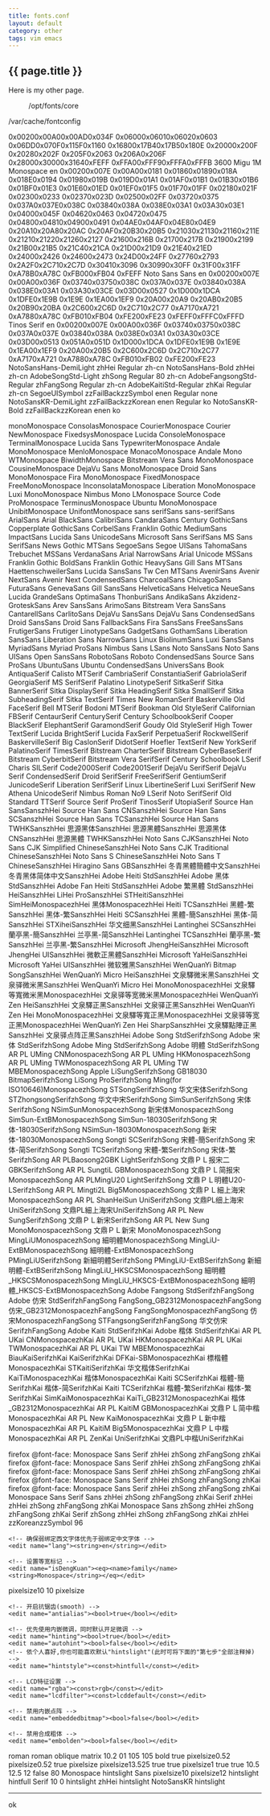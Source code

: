 ```yaml
---
title: fonts.conf
layout: default
category: other
tags: vim emacs
---
```


<h2>{{ page.title }}</h2>

Here is my other page.

<?xml version="1.0" encoding="UTF-8" ?>
<!DOCTYPE fontconfig SYSTEM "fonts.dtd">
<fontconfig>

<!-- ========================== 第一部分 目录设置 =================================== -->

<!-- 字体目录 -->
<dir>/opt/fonts/core</dir>
<!-- <dir>/opt/fonts/ext</dir> -->

<!-- 缓存目录 -->
<cachedir>/var/cache/fontconfig</cachedir>

<!-- 额外的配置目录 -->
<!-- <include>/etc/fonts/conf.d</include> -->

<!-- ========================== 第二部分 杂项设置 =================================== -->

<config>
	<blank><!-- 空白字符 -->
		<int>0x0020</int><int>0x00A0</int><int>0x00AD</int><int>0x034F</int>
		<int>0x0600</int><int>0x0601</int><int>0x0602</int><int>0x0603</int>
		<int>0x06DD</int><int>0x070F</int><int>0x115F</int><int>0x1160</int>
		<int>0x1680</int><int>0x17B4</int><int>0x17B5</int><int>0x180E</int>
		<range><int>0x2000</int><int>0x200F</int></range>
		<range><int>0x2028</int><int>0x202F</int></range>
		<range><int>0x205F</int><int>0x2063</int></range>
		<range><int>0x206A</int><int>0x206F</int></range>
		<int>0x2800</int><int>0x3000</int><int>0x3164</int><int>0xFEFF</int>
		<int>0xFFA0</int><int>0xFFF9</int><int>0xFFFA</int><int>0xFFFB</int>
	</blank>
	<!-- 每小时扫描一次配置文件与字体的变化 -->
	<rescan><int>3600</int></rescan>
</config>

<!-- ========================== 第三部分 扫描阶段 =================================== -->

<!-- 规范化已安装核心字体的属性(西文字族名改为类名，中文字族名改为"zhXXX") -->
<match target="scan">
	<test name="family"><string>Migu 1M</string></test>
	<edit name="family"><string>Monospace</string></edit>
	<edit name="lang"><langset><string>en</string></langset></edit>
	<edit name="charset">
		<charset>
			<!-- 基本拉丁(ASCII) -->
			<range><int>0x0020</int><int>0x007E</int></range>
			<!-- 拉丁-1增补 + 拉丁扩展A/B -->
			<range><int>0x00A0</int><int>0x0181</int></range>
			<int>0x0186</int><int>0x0189</int><int>0x018A</int>
			<range><int>0x018E</int><int>0x0194</int></range>
			<range><int>0x0198</int><int>0x019B</int></range>
			<range><int>0x019D</int><int>0x01A1</int></range>
			<range><int>0x01AF</int><int>0x01B1</int></range>
			<range><int>0x01B3</int><int>0x01B6</int></range>
			<range><int>0x01BF</int><int>0x01E3</int></range>
			<range><int>0x01E6</int><int>0x01ED</int></range>
			<range><int>0x01EF</int><int>0x01F5</int></range>
			<range><int>0x01F7</int><int>0x01FF</int></range>
			<range><int>0x0218</int><int>0x021F</int></range>
			<range><int>0x0230</int><int>0x0233</int></range>
			<int>0x0237</int><int>0x023D</int>
			<!-- 国际音标 + 空格调整字母 -->
			<range><int>0x0250</int><int>0x02FF</int></range>
			<!-- 希腊语 -->
			<range><int>0x0372</int><int>0x0375</int></range>
			<int>0x037A</int><int>0x037E</int><int>0x038C</int>
			<range><int>0x0384</int><int>0x038A</int></range>
			<range><int>0x038E</int><int>0x03A1</int></range>
			<range><int>0x03A3</int><int>0x03E1</int></range>
			<!-- 西里尔语 -->
			<range><int>0x0400</int><int>0x045F</int></range>
			<int>0x0462</int><int>0x0463</int>
			<range><int>0x0472</int><int>0x0475</int></range>
			<int>0x0480</int><int>0x0481</int><int>0x0490</int><int>0x0491</int>
			<int>0x04AE</int><int>0x04AF</int><int>0x04E8</int><int>0x04E9</int>
			<!-- 货币符号 -->
			<int>0x20A1</int><range><int>0x20A8</int><int>0x20AC</int></range>
			<range><int>0x20AF</int><int>0x20B3</int></range><int>0x20B5</int>
			<!-- 字母符号 -->
			<int>0x2103</int><int>0x2113</int><int>0x2116</int><int>0x211E</int>
			<int>0x2121</int><int>0x2122</int><int>0x2126</int><int>0x2127</int>
			<!-- 数字形式(罗马) -->
			<range><int>0x2160</int><int>0x216B</int></range>
			<range><int>0x2170</int><int>0x217B</int></range>
			<!-- 箭头 -->
			<range><int>0x2190</int><int>0x2199</int></range>
			<range><int>0x21B0</int><int>0x21B5</int></range>
			<range><int>0x21C4</int><int>0x21CA</int></range>
			<range><int>0x21D0</int><int>0x21D9</int></range>
			<range><int>0x21E4</int><int>0x21ED</int></range>
			<!-- 控制图片 -->
			<range><int>0x2400</int><int>0x2426</int></range>
			<!-- 带圈的字母与数字 -->
			<range><int>0x2460</int><int>0x2473</int></range>
			<range><int>0x24D0</int><int>0x24FF</int></range>
			<range><int>0x2776</int><int>0x2793</int></range>
			<!-- 数学乘号 + 拉丁扩展C -->
			<int>0x2A2F</int><int>0x2C71</int><int>0x2C7D</int>
			<!-- 平假名 + 片假名 + 片假名语音扩展 -->
			<range><int>0x3041</int><int>0x3096</int></range>
			<range><int>0x3099</int><int>0x30FF</int></range>
			<range><int>0x31F0</int><int>0x31FF</int></range>
			<!-- 拉丁扩展D -->
			<int>0xA78B</int><int>0xA78C</int>
			<!-- 拉丁组合字 -->
			<range><int>0xFB00</int><int>0xFB04</int></range>
			<!-- 字节顺序标记 -->
			<int>0xFEFF</int>
		</charset>
	</edit>
</match>
<match target="scan">
	<test name="family"><string>Noto Sans</string></test>
	<edit name="family"><string>Sans</string></edit>
	<edit name="lang"><langset><string>en</string></langset></edit>
	<edit name="charset">
		<charset>
			<!-- 基本拉丁(ASCII) -->
			<range><int>0x0020</int><int>0x007E</int></range>
			<!-- 拉丁-1/A/B + 国际音标 + 空格调整字母 + 组合变音标记 -->
			<range><int>0x00A0</int><int>0x036F</int></range>
			<!-- 希腊语 + 西里尔语 -->
			<int>0x0374</int><int>0x0375</int><int>0x038C</int>
			<range><int>0x037A</int><int>0x037E</int></range>
			<range><int>0x0384</int><int>0x038A</int></range>
			<range><int>0x038E</int><int>0x03A1</int></range>
			<range><int>0x03A3</int><int>0x03CE</int></range>
			<range><int>0x03D0</int><int>0x0527</int></range>
			<!-- 音标扩展增补 + 组合变音标记补充 + 拉丁扩展附加 -->
			<range><int>0x1D00</int><int>0x1DCA</int></range>
			<range><int>0x1DFE</int><int>0x1E9B</int></range>
			<int>0x1E9E</int>
			<range><int>0x1EA0</int><int>0x1EF9</int></range>
			<!-- 货币符号 -->
			<range><int>0x20A0</int><int>0x20A9</int></range>
			<range><int>0x20AB</int><int>0x20B5</int></range>
			<int>0x20B9</int><int>0x20BA</int>
			<!-- 拉丁扩展C -->
			<range><int>0x2C60</int><int>0x2C6D</int></range>
			<range><int>0x2C71</int><int>0x2C77</int></range>
			<!-- 修饰语调字母 + 拉丁扩展D -->
			<range><int>0xA717</int><int>0xA721</int></range>
			<range><int>0xA788</int><int>0xA78C</int></range>
			<!-- 拉丁组合字 -->
			<range><int>0xFB01</int><int>0xFB04</int></range>
			<!-- 组合半角标记 -->
			<range><int>0xFE20</int><int>0xFE23</int></range>
			<!-- 字节顺序标记 + 特殊标记 -->
			<int>0xFEFF</int><int>0xFFFC</int><int>0xFFFD</int>
		</charset>
	</edit>
</match>
<match target="scan">
	<test name="family"><string>Tinos</string></test>
	<edit name="family"><string>Serif</string></edit>
	<edit name="lang"><langset><string>en</string></langset></edit>
	<edit name="charset">
		<charset>
			<!-- 基本拉丁(ASCII) -->
			<range><int>0x0020</int><int>0x007E</int></range>
			<!-- 拉丁-1/A/B + 国际音标 + 空格调整字母 + 组合变音标记 -->
			<range><int>0x00A0</int><int>0x036F</int></range>
			<!-- 希腊语 + 西里尔语 -->
			<int>0x0374</int><int>0x0375</int><int>0x038C</int>
			<range><int>0x037A</int><int>0x037E</int></range>
			<range><int>0x0384</int><int>0x038A</int></range>
			<range><int>0x038E</int><int>0x03A1</int></range>
			<range><int>0x03A3</int><int>0x03CE</int></range>
			<range><int>0x03D0</int><int>0x0513</int></range>
			<range><int>0x051A</int><int>0x051D</int></range>
			<!-- 音标扩展增补 + 组合变音标记补充 + 拉丁扩展附加 -->
			<range><int>0x1D00</int><int>0x1DCA</int></range>
			<range><int>0x1DFE</int><int>0x1E9B</int></range>
			<int>0x1E9E</int>
			<range><int>0x1EA0</int><int>0x1EF9</int></range>
			<!-- 货币符号 -->
			<range><int>0x20A0</int><int>0x20B5</int></range>
			<!-- 拉丁扩展C -->
			<range><int>0x2C60</int><int>0x2C6D</int></range>
			<range><int>0x2C71</int><int>0x2C77</int></range>
			<!-- 修饰语调字母 + 拉丁扩展D -->
			<range><int>0xA717</int><int>0xA721</int></range>
			<range><int>0xA788</int><int>0xA78C</int></range>
			<!-- 拉丁组合字 -->
			<int>0xFB01</int><int>0xFB02</int>
			<!-- 组合半角标记 -->
			<range><int>0xFE20</int><int>0xFE23</int></range>
		</charset>
	</edit>
</match>
<match target="scan">
	<test name="postscriptname"><string>NotoSansHans-DemiLight</string></test>
	<edit name="family"><string>zhHei</string></edit>
	<edit name="style"><string>Regular</string></edit>
	<edit name="lang"><langset><string>zh-cn</string></langset></edit>
</match>
<match target="scan">
	<test name="postscriptname"><string>NotoSansHans-Bold</string></test>
	<edit name="family"><string>zhHei</string></edit>
	<edit name="lang"><langset><string>zh-cn</string></langset></edit>
</match>
<match target="scan">
	<test name="postscriptname"><string>AdobeSongStd-Light</string></test>
	<edit name="family"><string>zhSong</string></edit>
	<edit name="style"><string>Regular</string></edit>
	<edit name="weight"><int>80</int></edit>
	<edit name="lang"><langset><string>zh-cn</string></langset></edit>
</match>
<match target="scan">
	<test name="postscriptname"><string>AdobeFangsongStd-Regular</string></test>
	<edit name="family"><string>zhFangSong</string></edit>
	<edit name="style"><string>Regular</string></edit>
	<edit name="lang"><langset><string>zh-cn</string></langset></edit>
</match>
<match target="scan">
	<test name="postscriptname"><string>AdobeKaitiStd-Regular</string></test>
	<edit name="family"><string>zhKai</string></edit>
	<edit name="style"><string>Regular</string></edit>
	<edit name="lang"><langset><string>zh-cn</string></langset></edit>
</match>
<match target="scan">
	<test name="postscriptname"><string>SegoeUISymbol</string></test>
	<edit name="family"><string>zzFailBack</string><string>zzSymbol</string></edit>
	<edit name="familylang"><string>en</string><string>en</string></edit>
	<edit name="style"><string>Regular</string></edit>
	<edit name="lang"><langset><string>none</string></langset></edit>
</match>
<match target="scan">
	<test name="postscriptname"><string>NotoSansKR-DemiLight</string></test>
	<edit name="family"><string>zzFailBack</string><string>zzKorean</string></edit>
	<edit name="familylang"><string>en</string><string>en</string></edit>
	<edit name="style"><string>Regular</string></edit>
	<edit name="lang"><langset><string>ko</string></langset></edit>
</match>
<match target="scan">
	<test name="postscriptname"><string>NotoSansKR-Bold</string></test>
	<edit name="family"><string>zzFailBack</string><string>zzKorean</string></edit>
	<edit name="familylang"><string>en</string><string>en</string></edit>
	<edit name="lang"><langset><string>ko</string></langset></edit>
</match>

<!-- ========================== 第四部分 匹配阶段 =================================== -->

<!-- 第一步，替换所有未安装的常见字体：西文替换为对应的字体类，中文替换为"西文字体类+zhXXX"，保持原有绑定不变 -->
<alias binding="same"><family>mono</family><prefer><family>Monospace</family></prefer></alias>
<alias binding="same"><family>Consolas</family><prefer><family>Monospace</family></prefer></alias>
<alias binding="same"><family>Courier</family><prefer><family>Monospace</family></prefer></alias>
<alias binding="same"><family>Courier New</family><prefer><family>Monospace</family></prefer></alias>
<alias binding="same"><family>Fixedsys</family><prefer><family>Monospace</family></prefer></alias>
<alias binding="same"><family>Lucida Console</family><prefer><family>Monospace</family></prefer></alias>
<alias binding="same"><family>Terminal</family><prefer><family>Monospace</family></prefer></alias>
<alias binding="same"><family>Lucida Sans Typewriter</family><prefer><family>Monospace</family></prefer></alias>
<alias binding="same"><family>Andale Mono</family><prefer><family>Monospace</family></prefer></alias>
<alias binding="same"><family>Menlo</family><prefer><family>Monospace</family></prefer></alias>
<alias binding="same"><family>Monaco</family><prefer><family>Monospace</family></prefer></alias>
<alias binding="same"><family>Andale Mono WT</family><prefer><family>Monospace</family></prefer></alias>
<alias binding="same"><family>Biwidth</family><prefer><family>Monospace</family></prefer></alias>
<alias binding="same"><family>Bitstream Vera Sans Mono</family><prefer><family>Monospace</family></prefer></alias>
<alias binding="same"><family>Cousine</family><prefer><family>Monospace</family></prefer></alias>
<alias binding="same"><family>DejaVu Sans Mono</family><prefer><family>Monospace</family></prefer></alias>
<alias binding="same"><family>Droid Sans Mono</family><prefer><family>Monospace</family></prefer></alias>
<alias binding="same"><family>Fira Mono</family><prefer><family>Monospace</family></prefer></alias>
<alias binding="same"><family>Fixed</family><prefer><family>Monospace</family></prefer></alias>
<alias binding="same"><family>FreeMono</family><prefer><family>Monospace</family></prefer></alias>
<alias binding="same"><family>Inconsolata</family><prefer><family>Monospace</family></prefer></alias>
<alias binding="same"><family>Liberation Mono</family><prefer><family>Monospace</family></prefer></alias>
<alias binding="same"><family>Luxi Mono</family><prefer><family>Monospace</family></prefer></alias>
<alias binding="same"><family>Nimbus Mono L</family><prefer><family>Monospace</family></prefer></alias>
<alias binding="same"><family>Source Code Pro</family><prefer><family>Monospace</family></prefer></alias>
<alias binding="same"><family>Terminus</family><prefer><family>Monospace</family></prefer></alias>
<alias binding="same"><family>Ubuntu Mono</family><prefer><family>Monospace</family></prefer></alias>
<alias binding="same"><family>Unibit</family><prefer><family>Monospace</family></prefer></alias>
<alias binding="same"><family>Unifont</family><prefer><family>Monospace</family></prefer></alias>
<alias binding="same"><family>sans serif</family><prefer><family>Sans</family></prefer></alias>
<alias binding="same"><family>sans-serif</family><prefer><family>Sans</family></prefer></alias>
<alias binding="same"><family>Arial</family><prefer><family>Sans</family></prefer></alias>
<alias binding="same"><family>Arial Black</family><prefer><family>Sans</family></prefer></alias>
<alias binding="same"><family>Calibri</family><prefer><family>Sans</family></prefer></alias>
<alias binding="same"><family>Candara</family><prefer><family>Sans</family></prefer></alias>
<alias binding="same"><family>Century Gothic</family><prefer><family>Sans</family></prefer></alias>
<alias binding="same"><family>Copperplate Gothic</family><prefer><family>Sans</family></prefer></alias>
<alias binding="same"><family>Corbel</family><prefer><family>Sans</family></prefer></alias>
<alias binding="same"><family>Franklin Gothic Medium</family><prefer><family>Sans</family></prefer></alias>
<alias binding="same"><family>Impact</family><prefer><family>Sans</family></prefer></alias>
<alias binding="same"><family>Lucida Sans Unicode</family><prefer><family>Sans</family></prefer></alias>
<alias binding="same"><family>Microsoft Sans Serif</family><prefer><family>Sans</family></prefer></alias>
<alias binding="same"><family>MS Sans Serif</family><prefer><family>Sans</family></prefer></alias>
<alias binding="same"><family>News Gothic MT</family><prefer><family>Sans</family></prefer></alias>
<alias binding="same"><family>Segoe</family><prefer><family>Sans</family></prefer></alias>
<alias binding="same"><family>Segoe UI</family><prefer><family>Sans</family></prefer></alias>
<alias binding="same"><family>Tahoma</family><prefer><family>Sans</family></prefer></alias>
<alias binding="same"><family>Trebuchet MS</family><prefer><family>Sans</family></prefer></alias>
<alias binding="same"><family>Verdana</family><prefer><family>Sans</family></prefer></alias>
<alias binding="same"><family>Arial Narrow</family><prefer><family>Sans</family></prefer></alias>
<alias binding="same"><family>Arial Unicode MS</family><prefer><family>Sans</family></prefer></alias>
<alias binding="same"><family>Franklin Gothic Bold</family><prefer><family>Sans</family></prefer></alias>
<alias binding="same"><family>Franklin Gothic Heavy</family><prefer><family>Sans</family></prefer></alias>
<alias binding="same"><family>Gill Sans MT</family><prefer><family>Sans</family></prefer></alias>
<alias binding="same"><family>Haettenschweiler</family><prefer><family>Sans</family></prefer></alias>
<alias binding="same"><family>Lucida Sans</family><prefer><family>Sans</family></prefer></alias>
<alias binding="same"><family>Tw Cen MT</family><prefer><family>Sans</family></prefer></alias>
<alias binding="same"><family>Avenir</family><prefer><family>Sans</family></prefer></alias>
<alias binding="same"><family>Avenir Next</family><prefer><family>Sans</family></prefer></alias>
<alias binding="same"><family>Avenir Next Condensed</family><prefer><family>Sans</family></prefer></alias>
<alias binding="same"><family>Charcoal</family><prefer><family>Sans</family></prefer></alias>
<alias binding="same"><family>Chicago</family><prefer><family>Sans</family></prefer></alias>
<alias binding="same"><family>Futura</family><prefer><family>Sans</family></prefer></alias>
<alias binding="same"><family>Geneva</family><prefer><family>Sans</family></prefer></alias>
<alias binding="same"><family>Gill Sans</family><prefer><family>Sans</family></prefer></alias>
<alias binding="same"><family>Helvetica</family><prefer><family>Sans</family></prefer></alias>
<alias binding="same"><family>Helvetica Neue</family><prefer><family>Sans</family></prefer></alias>
<alias binding="same"><family>Lucida Grande</family><prefer><family>Sans</family></prefer></alias>
<alias binding="same"><family>Optima</family><prefer><family>Sans</family></prefer></alias>
<alias binding="same"><family>Thonburi</family><prefer><family>Sans</family></prefer></alias>
<alias binding="same"><family>Andika</family><prefer><family>Sans</family></prefer></alias>
<alias binding="same"><family>Akzidenz-Grotesk</family><prefer><family>Sans</family></prefer></alias>
<alias binding="same"><family>Arev Sans</family><prefer><family>Sans</family></prefer></alias>
<alias binding="same"><family>Arimo</family><prefer><family>Sans</family></prefer></alias>
<alias binding="same"><family>Bitstream Vera Sans</family><prefer><family>Sans</family></prefer></alias>
<alias binding="same"><family>Cantarell</family><prefer><family>Sans</family></prefer></alias>
<alias binding="same"><family>Carlito</family><prefer><family>Sans</family></prefer></alias>
<alias binding="same"><family>DejaVu Sans</family><prefer><family>Sans</family></prefer></alias>
<alias binding="same"><family>DejaVu Sans Condensed</family><prefer><family>Sans</family></prefer></alias>
<alias binding="same"><family>Droid Sans</family><prefer><family>Sans</family></prefer></alias>
<alias binding="same"><family>Droid Sans Fallback</family><prefer><family>Sans</family></prefer></alias>
<alias binding="same"><family>Fira Sans</family><prefer><family>Sans</family></prefer></alias>
<alias binding="same"><family>FreeSans</family><prefer><family>Sans</family></prefer></alias>
<alias binding="same"><family>Frutiger</family><prefer><family>Sans</family></prefer></alias>
<alias binding="same"><family>Frutiger Linotype</family><prefer><family>Sans</family></prefer></alias>
<alias binding="same"><family>Gadget</family><prefer><family>Sans</family></prefer></alias>
<alias binding="same"><family>Gotham</family><prefer><family>Sans</family></prefer></alias>
<alias binding="same"><family>Liberation Sans</family><prefer><family>Sans</family></prefer></alias>
<alias binding="same"><family>Liberation Sans Narrow</family><prefer><family>Sans</family></prefer></alias>
<alias binding="same"><family>Linux Biolinum</family><prefer><family>Sans</family></prefer></alias>
<alias binding="same"><family>Luxi Sans</family><prefer><family>Sans</family></prefer></alias>
<alias binding="same"><family>Myriad</family><prefer><family>Sans</family></prefer></alias>
<alias binding="same"><family>Myriad Pro</family><prefer><family>Sans</family></prefer></alias>
<alias binding="same"><family>Nimbus Sans L</family><prefer><family>Sans</family></prefer></alias>
<alias binding="same"><family>Noto Sans</family><prefer><family>Sans</family></prefer></alias>
<alias binding="same"><family>Noto Sans UI</family><prefer><family>Sans</family></prefer></alias>
<alias binding="same"><family>Open Sans</family><prefer><family>Sans</family></prefer></alias>
<alias binding="same"><family>Roboto</family><prefer><family>Sans</family></prefer></alias>
<alias binding="same"><family>Roboto Condensed</family><prefer><family>Sans</family></prefer></alias>
<alias binding="same"><family>Source Sans Pro</family><prefer><family>Sans</family></prefer></alias>
<alias binding="same"><family>Ubuntu</family><prefer><family>Sans</family></prefer></alias>
<alias binding="same"><family>Ubuntu Condensed</family><prefer><family>Sans</family></prefer></alias>
<alias binding="same"><family>Univers</family><prefer><family>Sans</family></prefer></alias>
<alias binding="same"><family>Book Antiqua</family><prefer><family>Serif</family></prefer></alias>
<alias binding="same"><family>Calisto MT</family><prefer><family>Serif</family></prefer></alias>
<alias binding="same"><family>Cambria</family><prefer><family>Serif</family></prefer></alias>
<alias binding="same"><family>Constantia</family><prefer><family>Serif</family></prefer></alias>
<alias binding="same"><family>Gabriola</family><prefer><family>Serif</family></prefer></alias>
<alias binding="same"><family>Georgia</family><prefer><family>Serif</family></prefer></alias>
<alias binding="same"><family>MS Serif</family><prefer><family>Serif</family></prefer></alias>
<alias binding="same"><family>Palatino Linotype</family><prefer><family>Serif</family></prefer></alias>
<alias binding="same"><family>Sitka</family><prefer><family>Serif</family></prefer></alias>
<alias binding="same"><family>Sitka Banner</family><prefer><family>Serif</family></prefer></alias>
<alias binding="same"><family>Sitka Display</family><prefer><family>Serif</family></prefer></alias>
<alias binding="same"><family>Sitka Heading</family><prefer><family>Serif</family></prefer></alias>
<alias binding="same"><family>Sitka Small</family><prefer><family>Serif</family></prefer></alias>
<alias binding="same"><family>Sitka Subheading</family><prefer><family>Serif</family></prefer></alias>
<alias binding="same"><family>Sitka Text</family><prefer><family>Serif</family></prefer></alias>
<alias binding="same"><family>Times New Roman</family><prefer><family>Serif</family></prefer></alias>
<alias binding="same"><family>Baskerville Old Face</family><prefer><family>Serif</family></prefer></alias>
<alias binding="same"><family>Bell MT</family><prefer><family>Serif</family></prefer></alias>
<alias binding="same"><family>Bodoni MT</family><prefer><family>Serif</family></prefer></alias>
<alias binding="same"><family>Bookman Old Style</family><prefer><family>Serif</family></prefer></alias>
<alias binding="same"><family>Californian FB</family><prefer><family>Serif</family></prefer></alias>
<alias binding="same"><family>Centaur</family><prefer><family>Serif</family></prefer></alias>
<alias binding="same"><family>Century</family><prefer><family>Serif</family></prefer></alias>
<alias binding="same"><family>Century Schoolbook</family><prefer><family>Serif</family></prefer></alias>
<alias binding="same"><family>Cooper Black</family><prefer><family>Serif</family></prefer></alias>
<alias binding="same"><family>Elephant</family><prefer><family>Serif</family></prefer></alias>
<alias binding="same"><family>Garamond</family><prefer><family>Serif</family></prefer></alias>
<alias binding="same"><family>Goudy Old Style</family><prefer><family>Serif</family></prefer></alias>
<alias binding="same"><family>High Tower Text</family><prefer><family>Serif</family></prefer></alias>
<alias binding="same"><family>Lucida Bright</family><prefer><family>Serif</family></prefer></alias>
<alias binding="same"><family>Lucida Fax</family><prefer><family>Serif</family></prefer></alias>
<alias binding="same"><family>Perpetua</family><prefer><family>Serif</family></prefer></alias>
<alias binding="same"><family>Rockwell</family><prefer><family>Serif</family></prefer></alias>
<alias binding="same"><family>Baskerville</family><prefer><family>Serif</family></prefer></alias>
<alias binding="same"><family>Big Caslon</family><prefer><family>Serif</family></prefer></alias>
<alias binding="same"><family>Didot</family><prefer><family>Serif</family></prefer></alias>
<alias binding="same"><family>Hoefler Text</family><prefer><family>Serif</family></prefer></alias>
<alias binding="same"><family>New York</family><prefer><family>Serif</family></prefer></alias>
<alias binding="same"><family>Palatino</family><prefer><family>Serif</family></prefer></alias>
<alias binding="same"><family>Times</family><prefer><family>Serif</family></prefer></alias>
<alias binding="same"><family>Bitstream Charter</family><prefer><family>Serif</family></prefer></alias>
<alias binding="same"><family>Bitstream CyberBase</family><prefer><family>Serif</family></prefer></alias>
<alias binding="same"><family>Bitstream Cyberbit</family><prefer><family>Serif</family></prefer></alias>
<alias binding="same"><family>Bitstream Vera Serif</family><prefer><family>Serif</family></prefer></alias>
<alias binding="same"><family>Century Schoolbook L</family><prefer><family>Serif</family></prefer></alias>
<alias binding="same"><family>Charis SIL</family><prefer><family>Serif</family></prefer></alias>
<alias binding="same"><family>Code2000</family><prefer><family>Serif</family></prefer></alias>
<alias binding="same"><family>Code2001</family><prefer><family>Serif</family></prefer></alias>
<alias binding="same"><family>DejaVu Serif</family><prefer><family>Serif</family></prefer></alias>
<alias binding="same"><family>DejaVu Serif Condensed</family><prefer><family>Serif</family></prefer></alias>
<alias binding="same"><family>Droid Serif</family><prefer><family>Serif</family></prefer></alias>
<alias binding="same"><family>FreeSerif</family><prefer><family>Serif</family></prefer></alias>
<alias binding="same"><family>Gentium</family><prefer><family>Serif</family></prefer></alias>
<alias binding="same"><family>Junicode</family><prefer><family>Serif</family></prefer></alias>
<alias binding="same"><family>Liberation Serif</family><prefer><family>Serif</family></prefer></alias>
<alias binding="same"><family>Linux Libertine</family><prefer><family>Serif</family></prefer></alias>
<alias binding="same"><family>Luxi Serif</family><prefer><family>Serif</family></prefer></alias>
<alias binding="same"><family>New Athena Unicode</family><prefer><family>Serif</family></prefer></alias>
<alias binding="same"><family>Nimbus Roman No9 L</family><prefer><family>Serif</family></prefer></alias>
<alias binding="same"><family>Noto Serif</family><prefer><family>Serif</family></prefer></alias>
<alias binding="same"><family>Old Standard TT</family><prefer><family>Serif</family></prefer></alias>
<alias binding="same"><family>Source Serif Pro</family><prefer><family>Serif</family></prefer></alias>
<alias binding="same"><family>Tinos</family><prefer><family>Serif</family></prefer></alias>
<alias binding="same"><family>Utopia</family><prefer><family>Serif</family></prefer></alias>
<alias binding="same"><family>Source Han Sans</family><prefer><family>Sans</family><family>zhHei</family></prefer></alias>
<alias binding="same"><family>Source Han Sans CN</family><prefer><family>Sans</family><family>zhHei</family></prefer></alias>
<alias binding="same"><family>Source Han Sans SC</family><prefer><family>Sans</family><family>zhHei</family></prefer></alias>
<alias binding="same"><family>Source Han Sans TC</family><prefer><family>Sans</family><family>zhHei</family></prefer></alias>
<alias binding="same"><family>Source Han Sans TWHK</family><prefer><family>Sans</family><family>zhHei</family></prefer></alias>
<alias binding="same"><family>思源黑体</family><prefer><family>Sans</family><family>zhHei</family></prefer></alias>
<alias binding="same"><family>思源黑體</family><prefer><family>Sans</family><family>zhHei</family></prefer></alias>
<alias binding="same"><family>思源黑体 CN</family><prefer><family>Sans</family><family>zhHei</family></prefer></alias>
<alias binding="same"><family>思源黑體 TWHK</family><prefer><family>Sans</family><family>zhHei</family></prefer></alias>
<alias binding="same"><family>Noto Sans CJK</family><prefer><family>Sans</family><family>zhHei</family></prefer></alias>
<alias binding="same"><family>Noto Sans CJK Simplified Chinese</family><prefer><family>Sans</family><family>zhHei</family></prefer></alias>
<alias binding="same"><family>Noto Sans CJK Traditional Chinese</family><prefer><family>Sans</family><family>zhHei</family></prefer></alias>
<alias binding="same"><family>Noto Sans S Chinese</family><prefer><family>Sans</family><family>zhHei</family></prefer></alias>
<alias binding="same"><family>Noto Sans T Chinese</family><prefer><family>Sans</family><family>zhHei</family></prefer></alias>
<alias binding="same"><family>Hiragino Sans GB</family><prefer><family>Sans</family><family>zhHei</family></prefer></alias>
<alias binding="same"><family>冬青黑體簡體中文</family><prefer><family>Sans</family><family>zhHei</family></prefer></alias>
<alias binding="same"><family>冬青黑体简体中文</family><prefer><family>Sans</family><family>zhHei</family></prefer></alias>
<alias binding="same"><family>Adobe Heiti Std</family><prefer><family>Sans</family><family>zhHei</family></prefer></alias>
<alias binding="same"><family>Adobe 黑体 Std</family><prefer><family>Sans</family><family>zhHei</family></prefer></alias>
<alias binding="same"><family>Adobe Fan Heiti Std</family><prefer><family>Sans</family><family>zhHei</family></prefer></alias>
<alias binding="same"><family>Adobe 繁黑體 Std</family><prefer><family>Sans</family><family>zhHei</family></prefer></alias>
<alias binding="same"><family>Hei</family><prefer><family>Sans</family><family>zhHei</family></prefer></alias>
<alias binding="same"><family>LiHei Pro</family><prefer><family>Sans</family><family>zhHei</family></prefer></alias>
<alias binding="same"><family>STHeiti</family><prefer><family>Sans</family><family>zhHei</family></prefer></alias>
<alias binding="same"><family>SimHei</family><prefer><family>Monospace</family><family>zhHei</family></prefer></alias>
<alias binding="same"><family>黑体</family><prefer><family>Monospace</family><family>zhHei</family></prefer></alias>
<alias binding="same"><family>Heiti TC</family><prefer><family>Sans</family><family>zhHei</family></prefer></alias>
<alias binding="same"><family>黑體-繁</family><prefer><family>Sans</family><family>zhHei</family></prefer></alias>
<alias binding="same"><family>黑体-繁</family><prefer><family>Sans</family><family>zhHei</family></prefer></alias>
<alias binding="same"><family>Heiti SC</family><prefer><family>Sans</family><family>zhHei</family></prefer></alias>
<alias binding="same"><family>黑體-簡</family><prefer><family>Sans</family><family>zhHei</family></prefer></alias>
<alias binding="same"><family>黑体-简</family><prefer><family>Sans</family><family>zhHei</family></prefer></alias>
<alias binding="same"><family>STXihei</family><prefer><family>Sans</family><family>zhHei</family></prefer></alias>
<alias binding="same"><family>华文细黑</family><prefer><family>Sans</family><family>zhHei</family></prefer></alias>
<alias binding="same"><family>Lantinghei SC</family><prefer><family>Sans</family><family>zhHei</family></prefer></alias>
<alias binding="same"><family>蘭亭黑-簡</family><prefer><family>Sans</family><family>zhHei</family></prefer></alias>
<alias binding="same"><family>兰亭黑-简</family><prefer><family>Sans</family><family>zhHei</family></prefer></alias>
<alias binding="same"><family>Lantinghei TC</family><prefer><family>Sans</family><family>zhHei</family></prefer></alias>
<alias binding="same"><family>蘭亭黑-繁</family><prefer><family>Sans</family><family>zhHei</family></prefer></alias>
<alias binding="same"><family>兰亭黑-繁</family><prefer><family>Sans</family><family>zhHei</family></prefer></alias>
<alias binding="same"><family>Microsoft JhengHei</family><prefer><family>Sans</family><family>zhHei</family></prefer></alias>
<alias binding="same"><family>Microsoft JhengHei UI</family><prefer><family>Sans</family><family>zhHei</family></prefer></alias>
<alias binding="same"><family>微軟正黑體</family><prefer><family>Sans</family><family>zhHei</family></prefer></alias>
<alias binding="same"><family>Microsoft YaHei</family><prefer><family>Sans</family><family>zhHei</family></prefer></alias>
<alias binding="same"><family>Microsoft YaHei UI</family><prefer><family>Sans</family><family>zhHei</family></prefer></alias>
<alias binding="same"><family>微软雅黑</family><prefer><family>Sans</family><family>zhHei</family></prefer></alias>
<alias binding="same"><family>WenQuanYi Bitmap Song</family><prefer><family>Sans</family><family>zhHei</family></prefer></alias>
<alias binding="same"><family>WenQuanYi Micro Hei</family><prefer><family>Sans</family><family>zhHei</family></prefer></alias>
<alias binding="same"><family>文泉驛微米黑</family><prefer><family>Sans</family><family>zhHei</family></prefer></alias>
<alias binding="same"><family>文泉驿微米黑</family><prefer><family>Sans</family><family>zhHei</family></prefer></alias>
<alias binding="same"><family>WenQuanYi Micro Hei Mono</family><prefer><family>Monospace</family><family>zhHei</family></prefer></alias>
<alias binding="same"><family>文泉驛等寬微米黑</family><prefer><family>Monospace</family><family>zhHei</family></prefer></alias>
<alias binding="same"><family>文泉驿等宽微米黑</family><prefer><family>Monospace</family><family>zhHei</family></prefer></alias>
<alias binding="same"><family>WenQuanYi Zen Hei</family><prefer><family>Sans</family><family>zhHei</family></prefer></alias>
<alias binding="same"><family>文泉驛正黑</family><prefer><family>Sans</family><family>zhHei</family></prefer></alias>
<alias binding="same"><family>文泉驿正黑</family><prefer><family>Sans</family><family>zhHei</family></prefer></alias>
<alias binding="same"><family>WenQuanYi Zen Hei Mono</family><prefer><family>Monospace</family><family>zhHei</family></prefer></alias>
<alias binding="same"><family>文泉驛等寬正黑</family><prefer><family>Monospace</family><family>zhHei</family></prefer></alias>
<alias binding="same"><family>文泉驿等宽正黑</family><prefer><family>Monospace</family><family>zhHei</family></prefer></alias>
<alias binding="same"><family>WenQuanYi Zen Hei Sharp</family><prefer><family>Sans</family><family>zhHei</family></prefer></alias>
<alias binding="same"><family>文泉驛點陣正黑</family><prefer><family>Sans</family><family>zhHei</family></prefer></alias>
<alias binding="same"><family>文泉驿点阵正黑</family><prefer><family>Sans</family><family>zhHei</family></prefer></alias>
<alias binding="same"><family>Adobe Song Std</family><prefer><family>Serif</family><family>zhSong</family></prefer></alias>
<alias binding="same"><family>Adobe 宋体 Std</family><prefer><family>Serif</family><family>zhSong</family></prefer></alias>
<alias binding="same"><family>Adobe Ming Std</family><prefer><family>Serif</family><family>zhSong</family></prefer></alias>
<alias binding="same"><family>Adobe 明體 Std</family><prefer><family>Serif</family><family>zhSong</family></prefer></alias>
<alias binding="same"><family>AR PL UMing CN</family><prefer><family>Monospace</family><family>zhSong</family></prefer></alias>
<alias binding="same"><family>AR PL UMing HK</family><prefer><family>Monospace</family><family>zhSong</family></prefer></alias>
<alias binding="same"><family>AR PL UMing TW</family><prefer><family>Monospace</family><family>zhSong</family></prefer></alias>
<alias binding="same"><family>AR PL UMing TW MBE</family><prefer><family>Monospace</family><family>zhSong</family></prefer></alias>
<alias binding="same"><family>Apple LiSung</family><prefer><family>Serif</family><family>zhSong</family></prefer></alias>
<alias binding="same"><family>GB18030 Bitmap</family><prefer><family>Serif</family><family>zhSong</family></prefer></alias>
<alias binding="same"><family>LiSong Pro</family><prefer><family>Serif</family><family>zhSong</family></prefer></alias>
<alias binding="same"><family>Ming(for ISO10646)</family><prefer><family>Monospace</family><family>zhSong</family></prefer></alias>
<alias binding="same"><family>STSong</family><prefer><family>Serif</family><family>zhSong</family></prefer></alias>
<alias binding="same"><family>华文宋体</family><prefer><family>Serif</family><family>zhSong</family></prefer></alias>
<alias binding="same"><family>STZhongsong</family><prefer><family>Serif</family><family>zhSong</family></prefer></alias>
<alias binding="same"><family>华文中宋</family><prefer><family>Serif</family><family>zhSong</family></prefer></alias>
<alias binding="same"><family>SimSun</family><prefer><family>Serif</family><family>zhSong</family></prefer></alias>
<alias binding="same"><family>宋体</family><prefer><family>Serif</family><family>zhSong</family></prefer></alias>
<alias binding="same"><family>NSimSun</family><prefer><family>Monospace</family><family>zhSong</family></prefer></alias>
<alias binding="same"><family>新宋体</family><prefer><family>Monospace</family><family>zhSong</family></prefer></alias>
<alias binding="same"><family>SimSun-ExtB</family><prefer><family>Monospace</family><family>zhSong</family></prefer></alias>
<alias binding="same"><family>SimSun-18030</family><prefer><family>Serif</family><family>zhSong</family></prefer></alias>
<alias binding="same"><family>宋体-18030</family><prefer><family>Serif</family><family>zhSong</family></prefer></alias>
<alias binding="same"><family>NSimSun-18030</family><prefer><family>Monospace</family><family>zhSong</family></prefer></alias>
<alias binding="same"><family>新宋体-18030</family><prefer><family>Monospace</family><family>zhSong</family></prefer></alias>
<alias binding="same"><family>Songti SC</family><prefer><family>Serif</family><family>zhSong</family></prefer></alias>
<alias binding="same"><family>宋體-簡</family><prefer><family>Serif</family><family>zhSong</family></prefer></alias>
<alias binding="same"><family>宋体-简</family><prefer><family>Serif</family><family>zhSong</family></prefer></alias>
<alias binding="same"><family>Songti TC</family><prefer><family>Serif</family><family>zhSong</family></prefer></alias>
<alias binding="same"><family>宋體-繁</family><prefer><family>Serif</family><family>zhSong</family></prefer></alias>
<alias binding="same"><family>宋体-繁</family><prefer><family>Serif</family><family>zhSong</family></prefer></alias>
<alias binding="same"><family>AR PLBaosong2GBK Light</family><prefer><family>Serif</family><family>zhSong</family></prefer></alias>
<alias binding="same"><family>文鼎ＰＬ报宋二GBK</family><prefer><family>Serif</family><family>zhSong</family></prefer></alias>
<alias binding="same"><family>AR PL SungtiL GB</family><prefer><family>Monospace</family><family>zhSong</family></prefer></alias>
<alias binding="same"><family>文鼎ＰＬ简报宋</family><prefer><family>Monospace</family><family>zhSong</family></prefer></alias>
<alias binding="same"><family>AR PLMingU20 Light</family><prefer><family>Serif</family><family>zhSong</family></prefer></alias>
<alias binding="same"><family>文鼎ＰＬ明體U20-L</family><prefer><family>Serif</family><family>zhSong</family></prefer></alias>
<alias binding="same"><family>AR PL Mingti2L Big5</family><prefer><family>Monospace</family><family>zhSong</family></prefer></alias>
<alias binding="same"><family>文鼎ＰＬ細上海宋</family><prefer><family>Monospace</family><family>zhSong</family></prefer></alias>
<alias binding="same"><family>AR PL ShanHeiSun Uni</family><prefer><family>Serif</family><family>zhSong</family></prefer></alias>
<alias binding="same"><family>文鼎PL细上海宋Uni</family><prefer><family>Serif</family><family>zhSong</family></prefer></alias>
<alias binding="same"><family>文鼎PL細上海宋Uni</family><prefer><family>Serif</family><family>zhSong</family></prefer></alias>
<alias binding="same"><family>AR PL New Sung</family><prefer><family>Serif</family><family>zhSong</family></prefer></alias>
<alias binding="same"><family>文鼎ＰＬ新宋</family><prefer><family>Serif</family><family>zhSong</family></prefer></alias>
<alias binding="same"><family>AR PL New Sung Mono</family><prefer><family>Monospace</family><family>zhSong</family></prefer></alias>
<alias binding="same"><family>文鼎ＰＬ新宋 Mono</family><prefer><family>Monospace</family><family>zhSong</family></prefer></alias>
<alias binding="same"><family>MingLiU</family><prefer><family>Monospace</family><family>zhSong</family></prefer></alias>
<alias binding="same"><family>細明體</family><prefer><family>Monospace</family><family>zhSong</family></prefer></alias>
<alias binding="same"><family>MingLiU-ExtB</family><prefer><family>Monospace</family><family>zhSong</family></prefer></alias>
<alias binding="same"><family>細明體-ExtB</family><prefer><family>Monospace</family><family>zhSong</family></prefer></alias>
<alias binding="same"><family>PMingLiU</family><prefer><family>Serif</family><family>zhSong</family></prefer></alias>
<alias binding="same"><family>新細明體</family><prefer><family>Serif</family><family>zhSong</family></prefer></alias>
<alias binding="same"><family>PMingLiU-ExtB</family><prefer><family>Serif</family><family>zhSong</family></prefer></alias>
<alias binding="same"><family>新細明體-ExtB</family><prefer><family>Serif</family><family>zhSong</family></prefer></alias>
<alias binding="same"><family>MingLiU_HKSCS</family><prefer><family>Monospace</family><family>zhSong</family></prefer></alias>
<alias binding="same"><family>細明體_HKSCS</family><prefer><family>Monospace</family><family>zhSong</family></prefer></alias>
<alias binding="same"><family>MingLiU_HKSCS-ExtB</family><prefer><family>Monospace</family><family>zhSong</family></prefer></alias>
<alias binding="same"><family>細明體_HKSCS-ExtB</family><prefer><family>Monospace</family><family>zhSong</family></prefer></alias>
<alias binding="same"><family>Adobe Fangsong Std</family><prefer><family>Serif</family><family>zhFangSong</family></prefer></alias>
<alias binding="same"><family>Adobe 仿宋 Std</family><prefer><family>Serif</family><family>zhFangSong</family></prefer></alias>
<alias binding="same"><family>FangSong_GB2312</family><prefer><family>Monospace</family><family>zhFangSong</family></prefer></alias>
<alias binding="same"><family>仿宋_GB2312</family><prefer><family>Monospace</family><family>zhFangSong</family></prefer></alias>
<alias binding="same"><family>FangSong</family><prefer><family>Monospace</family><family>zhFangSong</family></prefer></alias>
<alias binding="same"><family>仿宋</family><prefer><family>Monospace</family><family>zhFangSong</family></prefer></alias>
<alias binding="same"><family>STFangsong</family><prefer><family>Serif</family><family>zhFangSong</family></prefer></alias>
<alias binding="same"><family>华文仿宋</family><prefer><family>Serif</family><family>zhFangSong</family></prefer></alias>
<alias binding="same"><family>Adobe Kaiti Std</family><prefer><family>Serif</family><family>zhKai</family></prefer></alias>
<alias binding="same"><family>Adobe 楷体 Std</family><prefer><family>Serif</family><family>zhKai</family></prefer></alias>
<alias binding="same"><family>AR PL UKai CN</family><prefer><family>Monospace</family><family>zhKai</family></prefer></alias>
<alias binding="same"><family>AR PL UKai HK</family><prefer><family>Monospace</family><family>zhKai</family></prefer></alias>
<alias binding="same"><family>AR PL UKai TW</family><prefer><family>Monospace</family><family>zhKai</family></prefer></alias>
<alias binding="same"><family>AR PL UKai TW MBE</family><prefer><family>Monospace</family><family>zhKai</family></prefer></alias>
<alias binding="same"><family>BiauKai</family><prefer><family>Serif</family><family>zhKai</family></prefer></alias>
<alias binding="same"><family>Kai</family><prefer><family>Serif</family><family>zhKai</family></prefer></alias>
<alias binding="same"><family>DFKai-SB</family><prefer><family>Monospace</family><family>zhKai</family></prefer></alias>
<alias binding="same"><family>標楷體</family><prefer><family>Monospace</family><family>zhKai</family></prefer></alias>
<alias binding="same"><family>STKaiti</family><prefer><family>Serif</family><family>zhKai</family></prefer></alias>
<alias binding="same"><family>华文楷体</family><prefer><family>Serif</family><family>zhKai</family></prefer></alias>
<alias binding="same"><family>KaiTi</family><prefer><family>Monospace</family><family>zhKai</family></prefer></alias>
<alias binding="same"><family>楷体</family><prefer><family>Monospace</family><family>zhKai</family></prefer></alias>
<alias binding="same"><family>Kaiti SC</family><prefer><family>Serif</family><family>zhKai</family></prefer></alias>
<alias binding="same"><family>楷體-簡</family><prefer><family>Serif</family><family>zhKai</family></prefer></alias>
<alias binding="same"><family>楷体-简</family><prefer><family>Serif</family><family>zhKai</family></prefer></alias>
<alias binding="same"><family>Kaiti TC</family><prefer><family>Serif</family><family>zhKai</family></prefer></alias>
<alias binding="same"><family>楷體-繁</family><prefer><family>Serif</family><family>zhKai</family></prefer></alias>
<alias binding="same"><family>楷体-繁</family><prefer><family>Serif</family><family>zhKai</family></prefer></alias>
<alias binding="same"><family>SimKai</family><prefer><family>Monospace</family><family>zhKai</family></prefer></alias>
<alias binding="same"><family>KaiTi_GB2312</family><prefer><family>Monospace</family><family>zhKai</family></prefer></alias>
<alias binding="same"><family>楷体_GB2312</family><prefer><family>Monospace</family><family>zhKai</family></prefer></alias>
<alias binding="same"><family>AR PL KaitiM GB</family><prefer><family>Monospace</family><family>zhKai</family></prefer></alias>
<alias binding="same"><family>文鼎ＰＬ简中楷</family><prefer><family>Monospace</family><family>zhKai</family></prefer></alias>
<alias binding="same"><family>AR PL New Kai</family><prefer><family>Monospace</family><family>zhKai</family></prefer></alias>
<alias binding="same"><family>文鼎ＰＬ新中楷</family><prefer><family>Monospace</family><family>zhKai</family></prefer></alias>
<alias binding="same"><family>AR PL KaitiM Big5</family><prefer><family>Monospace</family><family>zhKai</family></prefer></alias>
<alias binding="same"><family>文鼎ＰＬ中楷</family><prefer><family>Monospace</family><family>zhKai</family></prefer></alias>
<alias binding="same"><family>AR PL ZenKai Uni</family><prefer><family>Serif</family><family>zhKai</family></prefer></alias>
<alias binding="same"><family>文鼎PL中楷Uni</family><prefer><family>Serif</family><family>zhKai</family></prefer></alias>
<!-- 第二步，剔除列表头部不可识别的字体(仅对firefox)，重复5次，确保剔除干净，为后面补全"zhXXX"与设置"isDengKuan"标记打基础 -->
<match>
	<test name="prgname"><string>firefox</string></test>
	<test qual="first" name="family" compare="not_contains"><string>@font-face:</string></test>
	<test qual="first" name="family" compare="not_eq"><string>Monospace</string></test>
	<test qual="first" name="family" compare="not_eq"><string>Sans</string></test>
	<test qual="first" name="family" compare="not_eq"><string>Serif</string></test>
	<test qual="first" name="family" compare="not_eq"><string>zhHei</string></test>
	<test qual="first" name="family" compare="not_eq"><string>zhSong</string></test>
	<test qual="first" name="family" compare="not_eq"><string>zhFangSong</string></test>
	<test qual="first" name="family" compare="not_eq"><string>zhKai</string></test>
	<edit name="family" mode="delete"></edit>
</match>
<match>
	<test name="prgname"><string>firefox</string></test>
	<test qual="first" name="family" compare="not_contains"><string>@font-face:</string></test>
	<test qual="first" name="family" compare="not_eq"><string>Monospace</string></test>
	<test qual="first" name="family" compare="not_eq"><string>Sans</string></test>
	<test qual="first" name="family" compare="not_eq"><string>Serif</string></test>
	<test qual="first" name="family" compare="not_eq"><string>zhHei</string></test>
	<test qual="first" name="family" compare="not_eq"><string>zhSong</string></test>
	<test qual="first" name="family" compare="not_eq"><string>zhFangSong</string></test>
	<test qual="first" name="family" compare="not_eq"><string>zhKai</string></test>
	<edit name="family" mode="delete"></edit>
</match>
<match>
	<test name="prgname"><string>firefox</string></test>
	<test qual="first" name="family" compare="not_contains"><string>@font-face:</string></test>
	<test qual="first" name="family" compare="not_eq"><string>Monospace</string></test>
	<test qual="first" name="family" compare="not_eq"><string>Sans</string></test>
	<test qual="first" name="family" compare="not_eq"><string>Serif</string></test>
	<test qual="first" name="family" compare="not_eq"><string>zhHei</string></test>
	<test qual="first" name="family" compare="not_eq"><string>zhSong</string></test>
	<test qual="first" name="family" compare="not_eq"><string>zhFangSong</string></test>
	<test qual="first" name="family" compare="not_eq"><string>zhKai</string></test>
	<edit name="family" mode="delete"></edit>
</match>
<match>
	<test name="prgname"><string>firefox</string></test>
	<test qual="first" name="family" compare="not_contains"><string>@font-face:</string></test>
	<test qual="first" name="family" compare="not_eq"><string>Monospace</string></test>
	<test qual="first" name="family" compare="not_eq"><string>Sans</string></test>
	<test qual="first" name="family" compare="not_eq"><string>Serif</string></test>
	<test qual="first" name="family" compare="not_eq"><string>zhHei</string></test>
	<test qual="first" name="family" compare="not_eq"><string>zhSong</string></test>
	<test qual="first" name="family" compare="not_eq"><string>zhFangSong</string></test>
	<test qual="first" name="family" compare="not_eq"><string>zhKai</string></test>
	<edit name="family" mode="delete"></edit>
</match>
<match>
	<test name="prgname"><string>firefox</string></test>
	<test qual="first" name="family" compare="not_contains"><string>@font-face:</string></test>
	<test qual="first" name="family" compare="not_eq"><string>Monospace</string></test>
	<test qual="first" name="family" compare="not_eq"><string>Sans</string></test>
	<test qual="first" name="family" compare="not_eq"><string>Serif</string></test>
	<test qual="first" name="family" compare="not_eq"><string>zhHei</string></test>
	<test qual="first" name="family" compare="not_eq"><string>zhSong</string></test>
	<test qual="first" name="family" compare="not_eq"><string>zhFangSong</string></test>
	<test qual="first" name="family" compare="not_eq"><string>zhKai</string></test>
	<edit name="family" mode="delete"></edit>
</match>
<!-- 第三步，如果不存在任何西文字体类，那么追加一个默认的西文字体类(弱绑定) -->
<match>
	<test name="family" qual="all" compare="not_eq"><string>Monospace</string></test>
	<test name="family" qual="all" compare="not_eq"><string>Sans</string></test>
	<test name="family" qual="all" compare="not_eq"><string>Serif</string></test>
	<edit name="family" mode="append_last"><string>Sans</string></edit>
</match>
<!-- 第四步，如果不存在任何核心中文(zhXXX)，那么根据西文字体类补上对应的"zhXXX"(弱绑定) -->
<match>
	<test name="family" qual="all" compare="not_eq"><string>zhHei</string></test>
	<test name="family" qual="all" compare="not_eq"><string>zhSong</string></test>
	<test name="family" qual="all" compare="not_eq"><string>zhFangSong</string></test>
	<test name="family" qual="all" compare="not_eq"><string>zhKai</string></test>
	<test name="family" qual="all" compare="not_eq"><string>Serif</string></test><!-- 没有Serif -->
	<edit name="family" mode="append_last"><string>zhHei</string></edit><!-- 那么仅有Monospace与Sans -->
</match>
<match>
	<test name="family" qual="all" compare="not_eq"><string>zhHei</string></test>
	<test name="family" qual="all" compare="not_eq"><string>zhSong</string></test>
	<test name="family" qual="all" compare="not_eq"><string>zhFangSong</string></test>
	<test name="family" qual="all" compare="not_eq"><string>zhKai</string></test>
	<test name="family" qual="all" compare="not_eq"><string>Monospace</string></test><!-- 没有Monospace -->
	<test name="family" qual="all" compare="not_eq"><string>Sans</string></test><!-- 并且没有Sans -->
	<edit name="family" mode="append_last"><string>zhSong</string></edit><!-- 那么仅有Serif -->
</match>
<!-- 继续第四步，如果"family"列表中依然没有"zhXXX"，那就表示出现了Monospace,Sans与Serif混杂的情况。那么根据列表第一项决定对应的"zhXXX"(弱绑定) -->
<match>
	<test name="family" qual="all" compare="not_eq"><string>zhHei</string></test>
	<test name="family" qual="all" compare="not_eq"><string>zhSong</string></test>
	<test name="family" qual="all" compare="not_eq"><string>zhFangSong</string></test>
	<test name="family" qual="all" compare="not_eq"><string>zhKai</string></test>
	<test name="family" qual="first"><string>Serif</string></test><!-- 第一项是Serif -->
	<edit name="family" mode="append_last"><string>zhSong</string></edit>
</match>
<match>
	<test name="family" qual="all" compare="not_eq"><string>zhHei</string></test>
	<test name="family" qual="all" compare="not_eq"><string>zhSong</string></test>
	<test name="family" qual="all" compare="not_eq"><string>zhFangSong</string></test>
	<test name="family" qual="all" compare="not_eq"><string>zhKai</string></test>
	<!-- 如果依然没有"zhXXX"，那就表示列表第一项是Monospace,Sans或无法识别(例如"@font-face:*") -->
	<edit name="family" mode="append_last"><string>zhHei</string></edit>
</match>
<!-- 最后一步，在列表结尾补上韩文与符号字体(弱绑定) -->
<match>
	<edit name="family" mode="append_last"><string>zzKorean</string><string>zzSymbol</string></edit>
</match>

<!-- 设置其他属性 -->
<match>
	<!-- 设置合理的像素密度，确保pt与px之间能够合理转换 -->
	<edit name="dpi"><double>96</double></edit>

	<!-- 确保弱绑定西文字体优先于弱绑定中文字体 -->
	<edit name="lang"><string>en</string></edit>

	<!-- 设置等宽标记 -->
	<edit name="isDengKuan"><eq><name>family</name><string>Monospace</string></eq></edit>
</match>

<!-- ========================== 第五部分 渲染阶段 =================================== -->

<!-- 第一步，设置默认的渲染参数 -->
<match target="font">
	<!-- 修整像素大小(小于10px的调整到10px，否则四舍五入到整数) -->
	<edit name="pixelsize">
		<if>
			<less><name>pixelsize</name><double>10</double></less>
			<int>10</int>
			<round><name>pixelsize</name></round>
		</if>
	</edit>

	<!-- 开启抗锯齿(smooth) -->
	<edit name="antialias"><bool>true</bool></edit>

	<!-- 优先使用内嵌微调，同时默认开足微调 -->
	<edit name="hinting"><bool>true</bool></edit>
	<edit name="autohint"><bool>false</bool></edit>
	<!-- 依个人喜好,你也可能喜欢默认"hintslight"(此时可将下面的"第七步"全部注释掉) -->
	<edit name="hintstyle"><const>hintfull</const></edit>

	<!-- LCD特征设置 -->
	<edit name="rgba"><const>rgb</const></edit>
	<edit name="lcdfilter"><const>lcddefault</const></edit>

	<!-- 禁用内嵌点阵 -->
	<edit name="embeddedbitmap"><bool>false</bool></edit>

	<!-- 禁用合成粗体 -->
	<edit name="embolden"><bool>false</bool></edit>
</match>
<!-- 第二步，为没有原生斜体的字体使用合成斜体 -->
<match target="font">
	<test name="slant" compare="eq"><const>roman</const></test>
	<test name="slant" compare="not_eq" target="pattern"><const>roman</const></test>
	<edit name="slant"><const>oblique</const></edit>
	<edit name="matrix">
		<times>
			<name>matrix</name>
			<matrix>
				<double>1</double><double>0.2</double>
				<double>0</double><double>1</double>
			</matrix>
		</times>
	</edit>
</match>
<!-- 第三步，为没有原生粗体的字体使用合成粗体 -->
<match target="font">
	<test name="weight" compare="less"><int>105</int></test>
	<test name="weight" compare="more" target="pattern"><int>105</int></test>
	<edit name="weight"><const>bold</const></edit>
	<edit name="embolden"><bool>true</bool></edit>
</match>
<!-- 第四步，标记"视觉大小"(原本的标称值)是否为奇数，为接下来修正等宽条件下的"标称大小"做准备 -->
<match target="font">
	<edit name="isOddPx">
		<eq>
			<round><divide><plus><name>pixelsize</name><double>0.5</double></plus><double>2</double></divide></round>
			<ceil><divide><plus><name>pixelsize</name><double>0.5</double></plus><double>2</double></divide></ceil>
		</eq>
	</edit>
</match>
<!-- 第五步，修正合成粗体的"标称大小"，尽力确保其"视觉大小"与原本的标称值一致 -->
<match target="font">
	<test name="embolden"><bool>true</bool></test>
	<!-- 标称大小=视觉大小-trunc((视觉大小+13.5)/25) -->
	<edit name="pixelsize">
		<minus>
			<name>pixelsize</name>
			<trunc><divide><plus><name>pixelsize</name><double>13.5</double></plus><double>25</double></divide></trunc>
		</minus>
	</edit>
</match>
<!-- 第六步，在等宽条件下，为确保中西文对齐，进一步修正"标称大小"(也会影响"视觉大小") -->
<match target="font">
	<test name="isDengKuan"><bool>true</bool></test>
	<!-- 如果"视觉大小"是奇数 -->
	<test name="isOddPx"><bool>true</bool></test>
	<!-- 那么上调为偶像素，因为Monospace在奇像素下总是大一级显示 -->
	<edit name="pixelsize"><plus><name>pixelsize</name><int>1</int></plus></edit>
</match>
<!-- 第六步续，进一步专门处理等宽条件下"标称大小"为11px,12px的合成粗体 -->
<match target="font">
	<test name="isDengKuan"><bool>true</bool></test>
	<test name="embolden"><bool>true</bool></test>
	<test name="pixelsize" compare="more"><double>10.5</double></test>
	<test name="pixelsize" compare="less"><double>12.5</double></test>
	<!-- 统一调整为12px常规体，只有这样才能对齐 -->
	<edit name="pixelsize"><int>12</int></edit>
	<edit name="embolden"><bool>false</bool></edit>
	<edit name="weight"><int>80</int></edit>
</match>
<!-- 第七步，针对每个字体单独调整渲染参数 -->
<match target="font">
	<test name="family"><string>Monospace</string></test>
	<edit name="hintstyle"><const>hintslight</const></edit>
</match>
<match target="font">
	<test name="family"><string>Sans</string></test>
	<edit name="hintstyle">
		<if>
			<or>
				<eq><name>pixelsize</name><int>10</int></eq>
				<eq><name>pixelsize</name><int>12</int></eq>
			</or>
			<const>hintslight</const>
			<const>hintfull</const>
		</if>
	</edit>
</match>
<match target="font">
	<test name="family"><string>Serif</string></test>
	<test name="pixelsize"><int>10</int></test>
	<test name="slant"><int>0</int></test>
	<edit name="hintstyle"><const>hintslight</const></edit>
</match>
<match target="font">
	<test name="family"><string>zhHei</string></test>
	<edit name="hintstyle"><const>hintslight</const></edit>
</match>
<match target="font">
	<test name="postscriptname" compare="contains"><string>NotoSansKR</string></test>
	<edit name="hintstyle"><const>hintslight</const></edit>
</match>
<!-- 最后，删除等宽标记与奇偶标记 -->
<match target="font">
	<edit name="isDengKuan" mode="delete"></edit>
	<edit name="isOddPx" mode="delete"></edit>
</match>

</fontconfig>

------

ok
